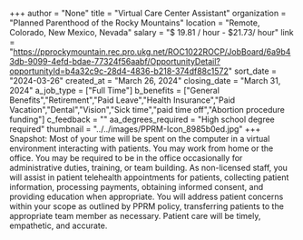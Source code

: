 +++
author = "None"
title = "Virtual Care Center Assistant"
organization = "Planned Parenthood of the Rocky Mountains"
location = "Remote, Colorado, New Mexico, Nevada"
salary = "$ 19.81 / hour - $21.73/ hour"
link = "https://pprockymountain.rec.pro.ukg.net/ROC1022ROCP/JobBoard/6a9b43db-9099-4efd-bdae-77324f56aabf/OpportunityDetail?opportunityId=b4a32c9c-28d4-4836-b218-374df88c1572"
sort_date = "2024-03-26"
created_at = "March 26, 2024"
closing_date = "March 31, 2024"
a_job_type = ["Full Time"]
b_benefits = ["General Benefits","Retirement","Paid Leave","Health Insurance","Paid Vacation","Dental","Vision","Sick time","paid time off","Abortion procedure funding"]
c_feedback = ""
aa_degrees_required = "High school degree required"
thumbnail = "../../images/PPRM-Icon_8985b0ed.jpg"
+++
Snapshot:
Most of your time will be spent on the computer in a virtual environment interacting with patients. You may work from home or the office. You may be required to be in the office occasionally for administrative duties, training, or team building. As non-licensed staff, you will assist in patient telehealth appointments for patients, collecting patient information, processing payments, obtaining informed consent, and providing education when appropriate. You will address patient concerns within your scope as outlined by PPRM policy, transferring patients to the appropriate team member as necessary. Patient care will be timely, empathetic, and accurate.